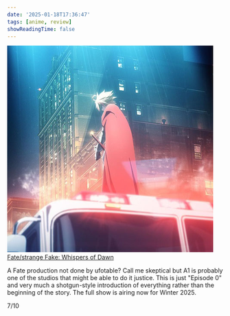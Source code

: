```yaml
---
date: '2025-01-18T17:36:47'
tags: [anime, review]
showReadingTime: false
---
```


![](assets/fate.jpg)
[Fate/strange Fake: Whispers of Dawn](https://anilist.co/anime/154966/Fatestrange-Fake-Whispers-of-Dawn/)

A Fate production not done by ufotable? Call me skeptical but A1 is probably one of the studios that might be able to do it justice. This is just "Episode 0" and very much a shotgun-style introduction of everything rather than the beginning of the story.  The full show is airing now for Winter 2025.

7/10